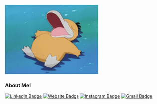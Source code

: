 
<img src="https://github.com/aydengemz/aydengemz/blob/298cdc98a2e4dfd035b242c5a04bf8d8e7f05256/psyducksleep.gif" width="300px">

<h3>About Me!</h3>

[![Linkedin Badge](https://img.shields.io/badge/-aydenx-blue?style=flat&logo=Linkedin&logoColor=white&link=https://www.linkedin.com/in/aydenxu/)](https://www.linkedin.com/in/aydenxu/)
[![Website Badge](https://img.shields.io/badge/-Portfolio-47CCCC?style=flat&logo=Google-Chrome&logoColor=white&link=https://jessicalim.me)](https://aydengemz.github.io/MyPortfolio/)
[![Instagram Badge](https://img.shields.io/badge/-@ayd_xu-purple?style=flat&logo=instagram&logoColor=white&link=https://instagram.com/_aydenxu_/)](https://instagram.com/_aydenxu_)
[![Gmail Badge](https://img.shields.io/badge/-aydenx@andrew.cmu.edu-c14438?style=flat&logo=Gmail&logoColor=white&link=mailto:aydenx@andrew.cmu.edu)](mailto:aydenx@andrew.cmu.edu)






